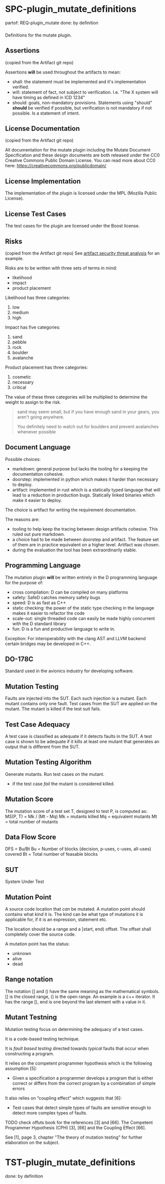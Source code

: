 # SPC-plugin_mutate_definitions
partof: REQ-plugin_mutate
done: by definition
###
Definitions for the mutate plugin.

## Assertions
(copied from the Artifact git repo)

Assertions **will** be used throughout the artifacts to mean:
- shall: the statement must be implemented and it's
    implementation verified.
- will: statement of fact, not subject to verification.
    I.e. "The X system will have timing as defined in ICD 1234"
- should: goals, non-mandatory provisions. Statements using "should"
    **should** be verified if possible, but verification is not mandatory if
    not possible. Is a statement of intent.

## License Documentation
(copied from the Artifact git repo)

All documentation for the mutate plugin including the Mutate Document
Specification and these design documents are both released under the CC0
Creative Commons Public Domain License. You can read more about CC0 here:
https://creativecommons.org/publicdomain/

## License Implementation
The implementation of the plugin is licensed under the MPL (Mozilla Public
License).

## License Test Cases
The test cases for the plugin are licensed under the Boost license.

## Risks
(copied from the Artifact git repo)
See [artifact security threat analysis](https://github.com/vitiral/artifact/blob/master/design/security.toml) for an example.

Risks are to be written with three sets of terms in mind:
- likelihood
- impact
- product placement

Likelihood has three categories:
 1. low
 2. medium
 3. high

Impact has five categories:
 1. sand
 2. pebble
 3. rock
 4. boulder
 5. avalanche

Product placement has three categories:
 1. cosmetic
 3. necessary
 5. critical

The value of these three categories will be multiplied to
determine the weight to assign to the risk.

> sand may seem small, but if you have enough sand in your
> gears, you aren't going anywhere.
>
> You definitely need to watch out for boulders and prevent
> avalanches whenever possible

## Document Language
Possible choices:
 - markdown: general purpose but lacks the tooling for a keeping the
   documentation cohesive.
 - doorstep: implemented in python which makes it harder than necessary to
   deploy.
 - artifact: implemented in rust which is a statically typed language that will
   lead to a reduction in production bugs. Statically linked binaries which
   make it easier to deploy.

The choice is artifact for writing the requirement documentation.

The reasons are:
 - tooling to help keep the tracing between design artifacts cohesive.
   This ruled out pure markdown.
 - a choice had to be made between doorstep and artifact. The feature set of
   them are in practice equivalent on a higher level.
   Artifact was chosen.
 - during the evaluation the tool has been extraordinarily stable.

## Programming Language
The mutation plugin **will** be written entirely in the D programming language
for the purpose of:
- cross compilation: D can be compiled on many platforms
- safety: SafeD catches memory safety bugs
- speed: D is as fast as C++
- static checking: the power of the static type checking in the language makes
  it easier to refactor the code
- scale-out: single threaded code can easily be made highly concurrent with the
  D standard library
- fun: D is a fun and productive language to write in.

Exception: For interoperability with the clang AST and LLVM backend certain
bridges may be developed in C++.

## DO-178C
Standard used in the avionics industry for developing software.

## Mutation Testing
Faults are injected into the SUT. Each such injection is a mutant.
Each mutant contains only one fault.
Test cases from the SUT are applied on the mutant.
The mutant is killed if the test suit fails.

## Test Case Adequacy
A test case is classified as adequate if it detects faults in the SUT.
A test case is shown to be adequate if it kills at least one mutant that generates an output that is different from the SUT.

## Mutation Testing Algorithm
Generate mutants.
Run test cases on the mutant.
 - if the test case *fail* the mutant is considered killed.

## Mutation Score
The mutation score of a test set T, designed to test P, is computed as:
MS(P, T) = Mk / (Mt - Mq)
Mk = mutants killed
Mq = equivalent mutants
Mt = total number of mutants

## Data Flow Score
DFS = Bu/Bt
Bu = Number of blocks (decision, p-uses, c-uses, all-uses) covered
Bt = Total number of feasable blocks

## SUT
System Under Test

## Mutation Point
A source code location that *can* be mutated.
A mutation point should contains what *kind* it is.
The kind can be what type of mutations it is applicable for, if it is an expression, statement etc.

The location should be a range and a [start, end) offset. The offset shall
completely cover the source code.

A mutation point has the status:
 - unknown
 - alive
 - dead

## Range notation
The notation [] and () have the same meaning as the mathematical symbols.
[] is the closed range, () is the open range.
An example is a c++ iterator. It has the range [), end is one beyond the last
element with a value in it.

## Mutant Testning
Mutation testing focus on determining the adequacy of a test cases.

It is a code-based testing technique.

It is _fault based testing_ directed towards _typical_ faults that occur when
constructing a program.

It relies on the competent programmer hypothesis which is the following
assumption [5]:
 - Given a specification a programmer develops a program that is either correct or differs from the correct program by a combination of simple errors

It also relies on “coupling effect” which suggests that [6]:
 - Test cases that detect simple types of faults are sensitive enough to detect more complex types of faults.

TODO check offuts book for the references [3] and [66].
The Competent Programmer Hypothesis (CPH) [3], [66] and the Coupling Effect [66].

See [1], page 3, chapter "The theory of mutation testing" for further
elaboration on the subject.

# TST-plugin_mutate_definitions
done: by definition
###
